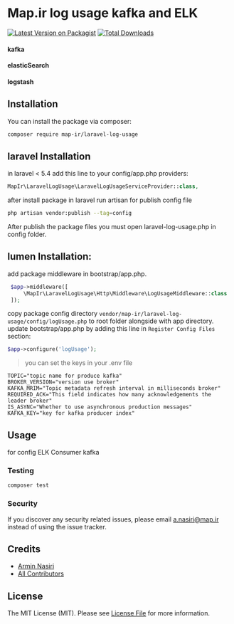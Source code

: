 # Map.ir log usage kafka and ELK

[![Latest Version on Packagist](https://img.shields.io/packagist/v/map-ir/laravel-log-usage.svg?style=flat-square)](https://packagist.org/packages/map-ir/laravel-log-usage)
[![Total Downloads](https://img.shields.io/packagist/dt/map-ir/laravel-log-usage.svg?style=flat-square)](https://packagist.org/packages/map-ir/laravel-log-usage)

#### kafka
#### elasticSearch
#### logstash
## Installation

You can install the package via composer:

```bash
composer require map-ir/laravel-log-usage
```
## laravel Installation
in laravel < 5.4
add this line to your config/app.php providers:
``` php
MapIr\LaravelLogUsage\LaravelLogUsageServiceProvider::class,
```
 after install package in laravel run artisan for publish config file 
```bash
php artisan vendor:publish --tag=config
```
After publish the package files you must open laravel-log-usage.php in config folder.

## lumen Installation:
add package middleware in bootstrap/app.php.
``` php
 $app->middleware([
     \MapIr\LaravelLogUsage\Http\Middleware\LogUsageMiddleware::class
 ]);
```
copy package config directory `vendor/map-ir/laravel-log-usage/config/logUsage.php` to root folder alongside with app directory.
update bootstrap/app.php by adding this line in `Register Config Files` section:
``` php
$app->configure('logUsage');
```
> you can set the keys in your .env file
``` dotenv
TOPIC="topic name for produce kafka"
BROKER_VERSION="version use broker"
KAFKA_MRIM="Topic metadata refresh interval in milliseconds broker"
REQUIRED_ACK="This field indicates how many acknowledgements the leader broker"
IS_ASYNC="Whether to use asynchronous production messages"
KAFKA_KEY="key for kafka producer index"
```
## Usage
 for config ELK Consumer kafka 
### Testing

``` bash
composer test
```
### Security

If you discover any security related issues, please email a.nasiri@map.ir instead of using the issue tracker.

## Credits

- [Armin Nasiri](https://github.com/map-ir)
- [All Contributors](../../contributors)

## License

The MIT License (MIT). Please see [License File](LICENSE.md) for more information.


